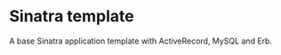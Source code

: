 Sinatra template
================

A base Sinatra application template with ActiveRecord, MySQL and Erb.
